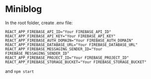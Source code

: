 # Miniblog

In the root folder, create .env file:

```
REACT_APP_FIREBASE_API_ID="Your FIREBASE_API_ID"
REACT_APP_FIREBASE_API_KEY="Your FIREBASE_API_KEY"
REACT_APP_FIREBASE_AUTH_DOMAIN="Your FIREBASE_AUTH_DOMAIN"
REACT_APP_FIREBASE_DATABASE_URL="Your FIREBASE_DATABASE_URL"
REACT_APP_FIREBASE_MESSAGING_SENDER_ID="Your FIREBASE_MESSAGING_SENDER_ID"
REACT_APP_FIREBASE_PROJECT_ID="Your FIREBASE_PROJECT_ID"
REACT_APP_FIREBASE_STORAGE_BUCKET="Your FIREBASE_STORAGE_BUCKET"
```

and `npm start`